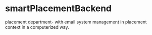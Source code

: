 # smartPlacementBackend
placement department- with email system management in placement context in a computerized way.
